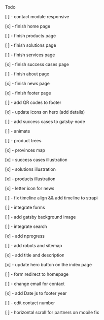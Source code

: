 Todo

[ ] - contact module responsive

[x] - finish home page

[ ] - finish products page

[ ] - finish solutions page

[ ] - finish services page

[x] - finish success cases page

[ ] - finish about page

[x] - finish news page

[x] - finish footer page

[ ] - add QR codes to footer

[x] - update icons on hero (add details)

[ ] - add success cases to gatsby-node

[ ] - animate

[ ] - product trees

[x] - provinces map

[x] - success cases illustration

[x] - solutions illustration

[x] - products illustration

[x] - letter icon for news

[ ] - fix timeline align && add timeline to strapi

[ ] - integrate forms

[ ] - add gatsby background image

[ ] - integrate search

[x] - add nprogress

[ ] - add robots and sitemap

[x] - add title and description

[x] - update hero button on the index page

[ ] - form redirect to homepage

[ ] - change email for contact

[x] - add Date js to footer year

[ ] - edit contact number

[ ] - horizontal scroll for partners on mobile fix
